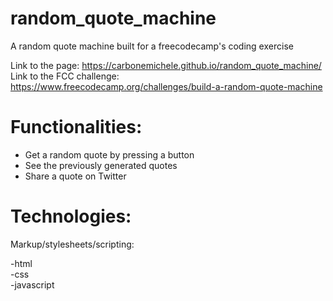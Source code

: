 # random_quote_machine
A random quote machine built for a freecodecamp's coding exercise  

Link to the page: https://carbonemichele.github.io/random_quote_machine/  
Link to the FCC challenge: https://www.freecodecamp.org/challenges/build-a-random-quote-machine


# Functionalities:

- Get a random quote by pressing a button
- See the previously generated quotes
- Share a quote on Twitter


# Technologies:  

 Markup/stylesheets/scripting:  
 
 -html  
 -css  
 -javascript 
